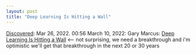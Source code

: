 ```yaml
---
layout: post
title: "Deep Learning Is Hitting a Wall"
---
```

[Discovered](http://rolandtanglao.com/2020/07/29/p1-blogthis-checkvist-list-links-to-blog/): Mar 26, 2022. 00:56 March 10, 2022: Gary Marcus: [Deep Learning Is Hitting a Wall](https://nautil.us/deep-learning-is-hitting-a-wall-14467/) <-- not surprising, we need a breakthrough and i'm optimistic we'll get that breakthrough in the next 20 or 30 years
